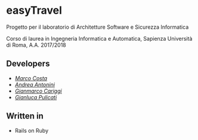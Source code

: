 # easyTravel
Progetto per il laboratorio di Architetture Software e Sicurezza Informatica

Corso di laurea in Ingegneria Informatica e Automatica, Sapienza Università di Roma, A.A. 2017/2018

## Developers
* [*Marco Costa*](https://github.com/marco-96)
* [*Andrea Antonini*](https://github.com/AndreaAntonini)
* [*Gianmarco Cariggi*](https://github.com/giacar)
* [*Gianluca Pulicati*](https://github.com/giallu4)

## Written in
* Rails on Ruby

